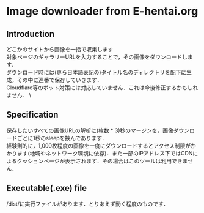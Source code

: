 # Image downloader from E-hentai.org

## Introduction

どこかのサイトから画像を一括で収集します  
対象ページのギャラリーURLを入力することで，その画像をダウンロードします．  
ダウンロード時には(専ら日本語表記の)タイトル名のディレクトリを配下に生成，その中に連番で保存していきます．  
Cloudflare等のボット対策には対応していません．これは今後修正するかもしれません．  \

## Specification

保存したいすべての画像URLの解析に(枚数 * 3)秒のマージンを，画像ダウンロードごとに1秒のsleepを挟んであります．  
経験則的に，1,000枚程度の画像を一度にダウンロードするとアクセス制限がかかります(地域やネットワーク環境に依存)．また一部のIPアドレス下ではCDNによるクッションページが表示されます．その場合はこのツールは利用できません．  

## Executable(.exe) file

/dist/に実行ファイルがあります．とりあえず動く程度のものです．  